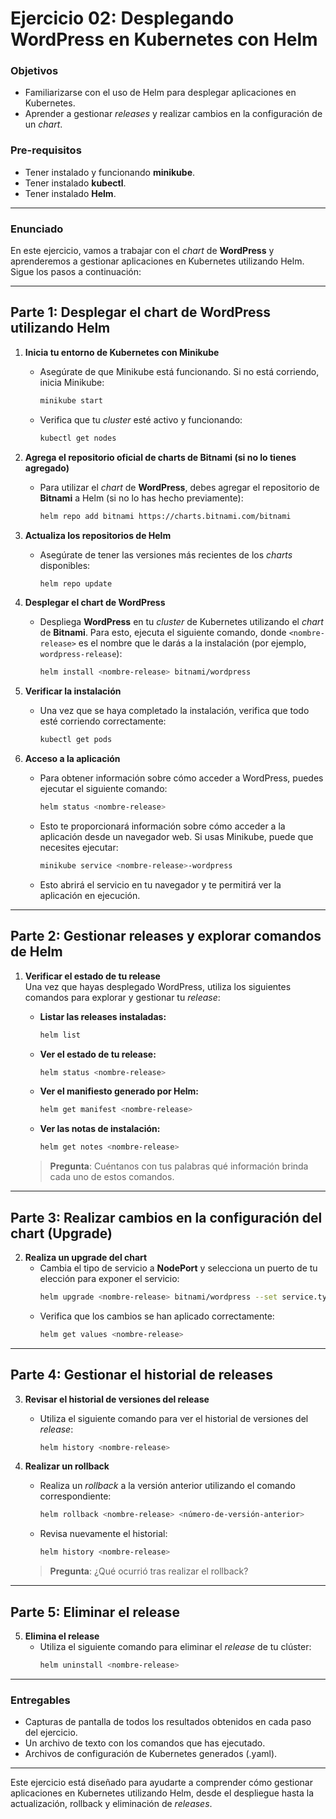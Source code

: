 # **Ejercicio 02: Desplegando WordPress en Kubernetes con Helm**

### **Objetivos**

- Familiarizarse con el uso de Helm para desplegar aplicaciones en Kubernetes.
- Aprender a gestionar *releases* y realizar cambios en la configuración de un *chart*.
  
### **Pre-requisitos**

- Tener instalado y funcionando **minikube**.
- Tener instalado **kubectl**.
- Tener instalado **Helm**.

---

### **Enunciado**

En este ejercicio, vamos a trabajar con el *chart* de **WordPress** y aprenderemos a gestionar aplicaciones en Kubernetes utilizando Helm. Sigue los pasos a continuación:

---

## **Parte 1: Desplegar el chart de WordPress utilizando Helm**

1. **Inicia tu entorno de Kubernetes con Minikube**
   - Asegúrate de que Minikube está funcionando. Si no está corriendo, inicia Minikube:
     ```bash
     minikube start
     ```
   - Verifica que tu *cluster* esté activo y funcionando:
     ```bash
     kubectl get nodes
     ```

2. **Agrega el repositorio oficial de charts de Bitnami (si no lo tienes agregado)**
   - Para utilizar el *chart* de **WordPress**, debes agregar el repositorio de **Bitnami** a Helm (si no lo has hecho previamente):
     ```bash
     helm repo add bitnami https://charts.bitnami.com/bitnami
     ```

3. **Actualiza los repositorios de Helm**
   - Asegúrate de tener las versiones más recientes de los *charts* disponibles:
     ```bash
     helm repo update
     ```

4. **Desplegar el chart de WordPress**
   - Despliega **WordPress** en tu *cluster* de Kubernetes utilizando el *chart* de **Bitnami**. Para esto, ejecuta el siguiente comando, donde `<nombre-release>` es el nombre que le darás a la instalación (por ejemplo, `wordpress-release`):
     ```bash
     helm install <nombre-release> bitnami/wordpress
     ```

5. **Verificar la instalación**
   - Una vez que se haya completado la instalación, verifica que todo esté corriendo correctamente:
     ```bash
     kubectl get pods
     ```

6. **Acceso a la aplicación**
   - Para obtener información sobre cómo acceder a WordPress, puedes ejecutar el siguiente comando:
     ```bash
     helm status <nombre-release>
     ```
   - Esto te proporcionará información sobre cómo acceder a la aplicación desde un navegador web. Si usas Minikube, puede que necesites ejecutar:
     ```bash
     minikube service <nombre-release>-wordpress
     ```
   - Esto abrirá el servicio en tu navegador y te permitirá ver la aplicación en ejecución.

---

## **Parte 2: Gestionar releases y explorar comandos de Helm**

1. **Verificar el estado de tu release**  
   Una vez que hayas desplegado WordPress, utiliza los siguientes comandos para explorar y gestionar tu *release*:
   
   - **Listar las releases instaladas:**
     ```bash
     helm list
     ```
   - **Ver el estado de tu release:**
     ```bash
     helm status <nombre-release>
     ```
   - **Ver el manifiesto generado por Helm:**
     ```bash
     helm get manifest <nombre-release>
     ```
   - **Ver las notas de instalación:**
     ```bash
     helm get notes <nombre-release>
     ```

   > **Pregunta**: Cuéntanos con tus palabras qué información brinda cada uno de estos comandos.

---

## **Parte 3: Realizar cambios en la configuración del chart (Upgrade)**

2. **Realiza un upgrade del chart**
   - Cambia el tipo de servicio a **NodePort** y selecciona un puerto de tu elección para exponer el servicio:
     ```bash
     helm upgrade <nombre-release> bitnami/wordpress --set service.type=NodePort --set service.nodePorts.http=<puerto-elegido>
     ```
   - Verifica que los cambios se han aplicado correctamente:
     ```bash
     helm get values <nombre-release>
     ```

---

## **Parte 4: Gestionar el historial de releases**

3. **Revisar el historial de versiones del release**
   - Utiliza el siguiente comando para ver el historial de versiones del *release*:
     ```bash
     helm history <nombre-release>
     ```

4. **Realizar un rollback**
   - Realiza un *rollback* a la versión anterior utilizando el comando correspondiente:
     ```bash
     helm rollback <nombre-release> <número-de-versión-anterior>
     ```
   - Revisa nuevamente el historial:
     ```bash
     helm history <nombre-release>
     ```

   > **Pregunta**: ¿Qué ocurrió tras realizar el rollback?

---

## **Parte 5: Eliminar el release**

5. **Elimina el release**
   - Utiliza el siguiente comando para eliminar el *release* de tu clúster:
     ```bash
     helm uninstall <nombre-release>
     ```

---

### **Entregables**

- Capturas de pantalla de todos los resultados obtenidos en cada paso del ejercicio.
- Un archivo de texto con los comandos que has ejecutado.
- Archivos de configuración de Kubernetes generados (.yaml).

---

Este ejercicio está diseñado para ayudarte a comprender cómo gestionar aplicaciones en Kubernetes utilizando Helm, desde el despliegue hasta la actualización, rollback y eliminación de *releases*.
